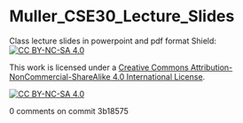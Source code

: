 # Muller_CSE30_Lecture_Slides
 Class lecture slides in powerpoint and pdf format
 Shield: [![CC BY-NC-SA 4.0][cc-by-nc-sa-shield]][cc-by-nc-sa]

 This work is licensed under a
 [Creative Commons Attribution-NonCommercial-ShareAlike 4.0 International License][cc-by-nc-sa].

 [![CC BY-NC-SA 4.0][cc-by-nc-sa-image]][cc-by-nc-sa]

 [cc-by-nc-sa]: http://creativecommons.org/licenses/by-nc-sa/4.0/
 [cc-by-nc-sa-image]: https://licensebuttons.net/l/by-nc-sa/4.0/88x31.png
 [cc-by-nc-sa-shield]: https://img.shields.io/badge/License-CC%20BY--NC--SA%204.0-lightgrey.svg
0 comments on commit 3b18575
